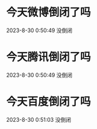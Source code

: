 # 今天微博倒闭了吗

2023-8-30 0:50:49 没倒闭

# 今天腾讯倒闭了吗

2023-8-30 0:50:49 没倒闭

# 今天百度倒闭了吗

2023-8-30 0:51:03 没倒闭

